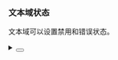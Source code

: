 ### 文本域状态

文本域可以设置禁用和错误状态。

<div class="cell-demo vp-raw">
  <yc-space
    direction="vertical"
    size="large"
    style="width: 100%">
    <yc-textarea
      placeholder="Disabled status"
      disabled />
    <yc-textarea
      placeholder="Error status"
      error />
  </yc-space>
</div>

<details>
<summary>
 <button class="code-btn"  >
    <icon-code />
 </button>
</summary>

```vue
<template>
  <yc-space
    direction="vertical"
    size="large"
    style="width: 100%">
    <yc-textarea
      placeholder="Disabled status"
      disabled />
    <yc-textarea
      placeholder="Error status"
      error />
  </yc-space>
</template>
```

</details>
